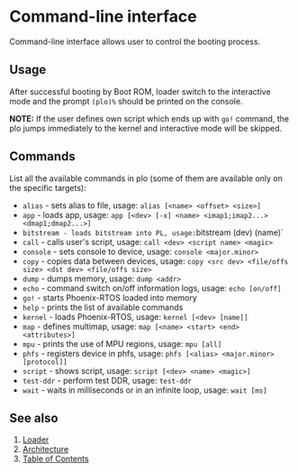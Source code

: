 # Command-line interface

Command-line interface allows user to control the booting process.

## Usage

After successful booting by Boot ROM, loader switch to the interactive mode and the prompt `(plo)%` should be printed on
 the console.

**NOTE:** If the user defines own script which ends up with `go!` command, the plo jumps immediately to the kernel and
 interactive mode will be skipped.

## Commands

List all the available commands in plo (some of them are available only on the specific targets):

* `alias` - sets alias to file, usage: `alias [<name> <offset> <size>]`
* `app` - loads app, usage: `app [<dev> [-x] <name> <imap1;imap2...> <dmap1;dmap2...>]`
* `bitstream - loads bitstream into PL, usage:`bitstream (dev) (name)`
* `call` - calls user's script, usage: `call <dev> <script name> <magic>`
* `console` - sets console to device, usage: `console <major.minor>`
* `copy` - copies data between devices, usage: `copy <src dev> <file/offs size> <dst dev> <file/offs size>`
* `dump` - dumps memory, usage: `dump <addr>`
* `echo` - command switch on/off information logs, usage: `echo [on/off]`
* `go!` - starts Phoenix-RTOS loaded into memory
* `help` - prints the list of available commands
* `kernel` - loads Phoenix-RTOS, usage: `kernel [<dev> [name]]`
* `map` - defines multimap, usage: `map [<name> <start> <end> <attributes>]`
* `mpu` - prints the use of MPU regions, usage: `mpu [all]`
* `phfs` - registers device in phfs, usage: `phfs [<alias> <major.minor> [protocol]]`
* `script` - shows script, usage: `script [<dev> <name> <magic>]`
* `test-ddr` - perform test DDR, usage: `test-ddr`
* `wait` - waits in milliseconds or in an infinite loop, usage: `wait [ms]`

## See also

1. [Loader](index.md)
2. [Architecture](architecture.md)
3. [Table of Contents](../index.md)
